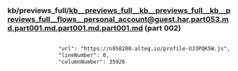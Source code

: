 ### kb/previews_full/kb__previews_full__kb__previews_full__kb__previews_full__flows__personal_account@guest.har.part053.md.part001.md.part001.md.part001.md (part 002)

```md

                "url": "https://n958200.alteg.io/profile-UJ3PQK5W.js",
                "lineNumber": 0,
                "columnNumber": 35926
 
```

```
